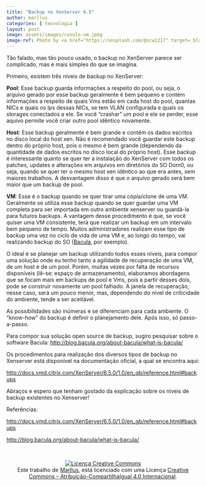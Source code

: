```yaml
---
title: "Backup no XenServer 6.5"
author: marllus
categories: [ tecnologia ]
layout: post
image: assets/images/casulo-vm.jpeg
image-ref: Photo by <a href="https://unsplash.com/@scw1217" target=_blank>Suzanne D. Williams </a>
---
```


Tão falado, mas tão pouco usado, o backup no XenServer parece ser complicado, mas é mais simples do que se imagina.

Primeiro, existem três níveis de backup no XenServer:

**Pool**: Esse backup guarda informações a respeito do pool, ou seja, o arquivo gerado por esse backup geralmente é bem pequeno e contém informações a respeito de quais Vms estão em cada host do pool, quantas NICs e quais os Ips dessas NICs, se tem VLAN configurada e quais os storages conectados a ele. Se você “crashar” um pool e ele se perder, esse aquivo permite você criar outro pool idêntico novamente.

**Host**: Esse backup geralmente é bem grande e contém os dados escritos no disco local do host xen. Não é recomendado você guardar este backup dentro do próprio host, pois o mesmo é bem grande (dependendo da quantidade de dados escritos no disco local do próprio host). Esse backup é interessante quanto se quer ter a instalação do XenServer com todos os patches, updates e alterações em arquivos em diretórios do SO Dom0, ou seja, quando se quer ter o mesmo host xen idêntico ao que era antes, sem maiores trabalhos. A desvantagem disso é que o arquivo gerado será bem maior que um backup de pool.

**VM**: Esse é o backup quando se quer tirar uma cópia/clone de uma VM. Geralmente se utiliza esse backup quando se quer guardar uma VM completa para ser importada em outro ambiente xenserver ou guardá-la para futuros backups. A vantagem desse procedimento é que, se você quiser uma VM consistente, terá que realizar um backup em um intervalo bem pequeno de tempo. Muitos administradores realizam esse tipo de backup uma vez no ciclo de vida de uma VM e, ao longo do tempo, vai realizando backup do SO (<a href="http://blog.bacula.org/about-bacula/what-is-bacula/" target="_blank">Bacula</a>, por exemplo).

O ideal é se planejar um backup utilizando todos esses níveis, para compor uma solução onde eu tenho tanto a agilidade de recuperação de uma VM, de um host e de um pool. Porém, muitas vezes por falta de recursos disponíveis (lê-se: espaço de armazenamento), elaboramos abordagens que se focam mais em backups de pool e Vms, pois a partir desses dois, pode se construir novamente um pool falhado. A janela de recuperação, nesse caso, será um pouco menor, mas, dependendo do nível de criticidade do ambiente, tende a ser aceitável.

As possibilidades são inúmeras e se diferenciam para cada ambiente. O “know-how” do backup é definir o planejamento dele. Após isso, só passo-a-passo.

Para compor sua solução open source de backup, sugiro pesquisar sobre o software Bacula: <a href="http://blog.bacula.org/about-bacula/what-is-bacula/" target="_blank">http://blog.bacula.org/about-bacula/what-is-bacula/</a>

Os procedimentos para realização dos diversos tipos de backup no Xenserver está disponível na documentação oficial, a qual se encontra aqui:

<a href="http://docs.vmd.citrix.com/XenServer/6.5.0/1.0/en_gb/reference.html#backups" target="_blank">http://docs.vmd.citrix.com/XenServer/6.5.0/1.0/en_gb/reference.html#backups</a>

Abraços e espero que tenham gostado da explicação sobre os níveis de backup existentes no Xenserver!

Referências:

<a href="http://docs.vmd.citrix.com/XenServer/6.5.0/1.0/en_gb/reference.html#backups" target="_blank">http://docs.vmd.citrix.com/XenServer/6.5.0/1.0/en_gb/reference.html#backups</a>

<a href="http://blog.bacula.org/about-bacula/what-is-bacula/" target="_blank">http://blog.bacula.org/about-bacula/what-is-bacula/</a>

&nbsp;

<p style="text-align: center;">
  <a href="http://creativecommons.org/licenses/by-sa/4.0/" rel="license"><img style="border-width: 0;" src="https://i.creativecommons.org/l/by-sa/4.0/88x31.png" alt="Licença Creative Commons" /></a><br /> Este trabalho de <a href="http://ports.marllus.com">Marllus</a>, está licenciado com uma Licença <a href="http://creativecommons.org/licenses/by-sa/4.0/" rel="license">Creative Commons &#8211; Atribuição-CompartilhaIgual 4.0 Internacional</a>.
</p>
